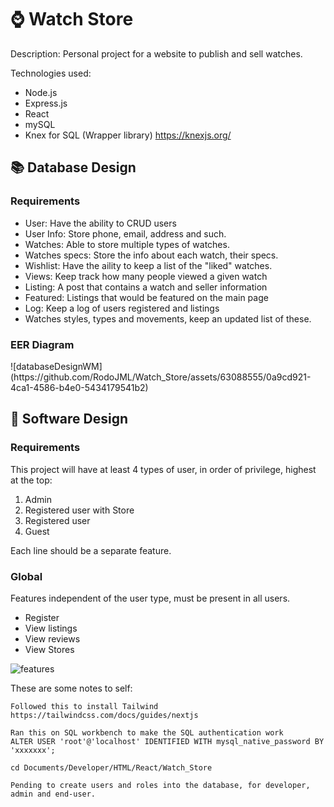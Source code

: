 <h1>⌚️ Watch Store</h1>

Description:
Personal project for a website to publish and sell watches. 

Technologies used:
- Node.js
- Express.js
- React
- mySQL
- Knex for SQL (Wrapper library) https://knexjs.org/

<h2>📚 Database Design</h2>
<h3>Requirements</h3>

- User: Have the ability to CRUD users
- User Info: Store phone, email, address and such.
- Watches: Able to store multiple types of watches. 
- Watches specs: Store the info about each watch, their specs.  
- Wishlist: Have the aility to keep a list of the "liked" watches. 
- Views: Keep track how many people viewed a given watch
- Listing: A post that contains a watch and seller information
- Featured: Listings that would be featured on the main page
- Log: Keep a log of users registered and listings
- Watches styles, types and movements, keep an updated list of these. 

<h3>EER Diagram</h3>
![databaseDesignWM](https://github.com/RodoJML/Watch_Store/assets/63088555/0a9cd921-4ca1-4586-b4e0-5434179541b2)


<h2>📲 Software Design</h2>
<h3>Requirements</h3>

This project will have at least 4 types of user, in order of privilege, highest at the top:
1. Admin
2. Registered user with Store
3. Registered user
4. Guest
 
Each line should be a separate feature.

<h3>Global</h3>

Features independent of the user type, must be present in all users. 
- Register 
- View listings 
- View reviews
- View Stores 

![features](https://github.com/RodoJML/Watch_Store/assets/63088555/99cbc818-4e3b-4712-b4a3-d2824c6b049b)


These are some notes to self:

    Followed this to install Tailwind
    https://tailwindcss.com/docs/guides/nextjs

    Ran this on SQL workbench to make the SQL authentication work
    ALTER USER 'root'@'localhost' IDENTIFIED WITH mysql_native_password BY 'xxxxxxx';

    cd Documents/Developer/HTML/React/Watch_Store

    Pending to create users and roles into the database, for developer, admin and end-user. 
